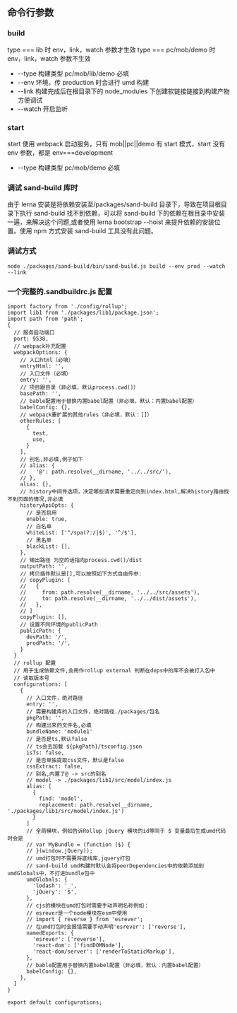 ## 命令行参数

### build

type === lib 时 env，link，watch 参数才生效
type === pc/mob/demo 时 env，link，watch 参数不生效

- --type 构建类型 pc/mob/lib/demo 必填
- --env 环境，传 production 时会进行 umd 构建
- --link 构建完成后在根目录下的 node_modules 下创建软链接链接到构建产物方便调试
- --watch 开启监听

### start

start 使用 webpack 启动服务，只有 mob||pc||demo 有 start 模式，start 没有 env 参数，都是 env===development

- --type 构建类型 pc/mob/demo 必填

### 调试 sand-build 库时

由于 lerna 安装是将依赖安装至/packages/sand-build 目录下，导致在项目根目录下执行 sand-build 找不到依赖，可以将 sand-build 下的依赖在根目录中安装一遍，来解决这个问题,或者使用 lerna bootstrap --hoist 来提升依赖的安装位置。使用 npm 方式安装 sand-build 工具没有此问题。

### 调试方式

```
node ./packages/sand-build/bin/sand-build.js build --env prod --watch --link
```

### 一个完整的.sandbuildrc.js 配置

```
import factory from './config/rollup';
import lib1 from './packages/lib1/package.json';
import path from 'path';
{
  // 服务启动端口
  port: 9538,
  // webpack补充配置
  webpackOptions: {
    // 入口html（必填）
    entryHtml: '',
    // 入口文件（必填）
    entry: '',
    // 项目跟目录（非必填，默认process.cwd()）
    basePath: '',
    // bable配置用于替换内置babel配置（非必填，默认：内置babel配置）
    babelConfig: {},
    // webpack要扩展的其他rules（非必填，默认：[]）
    otherRules: [
      {
        test,
        use,
      }
    ],
    // 别名,非必填,例子如下
    // alias: {
    //   '@': path.resolve(__dirname, '../../src/'),
    // },
    alias: {},
    // history中间件选项，决定哪些请求需要重定向到index.html,解决history路由找不到页面的情况,非必填
    historyApiOpts: {
      // 是否启用
      enable: true,
      // 白名单
      whiteList: ['^/spa(?:/|$)', '^/$'],
      // 黑名单
      blackList: [],
    },
    // 输出路径 为空的话指向process.cwd()/dist
    outputPath: '',
    // 拷贝插件默认是[],可以按照如下方式自由传参:
    // copyPlugin: [
    //   {
    //     from: path.resolve(__dirname, '../../src/assets'),
    //     to: path.resolve(__dirname, '../../dist/assets'),
    //   },
    // ]
    copyPlugin: [],
    // 设置不同环境的publicPath
    publicPath: {
      devPath: '/',
      prodPath: '/',
    }
  }
  // rollup 配置
  // 用于生成依赖文件,会用作rollup external 判断在deps中的库不会被打入包中
  // 读取版本号
  configurations: [
    {
      // 入口文件，绝对路径
      entry: '',
      // 需要构建库的入口文件，绝对路径./packages/包名
      pkgPath: '',
      // 构建出来的文件名,必填
      bundleName: 'module1'
      // 是否是ts,默认false
      // ts会去加载 ${pkgPath}/tsconfig.json
      isTs: false,
      // 是否单独提取css文件，默认是false
      cssExtract: false,
      // 别名,内置了@ -> src的别名
      // model -> ./packages/lib1/src/model/index.js
      alias: [
        {
          find: 'model',
          replacement: path.resolve(__dirname, './packages/lib1/src/model/index.js')
        }
      ]
      // 全局模块，例如告诉Rollup jQuery 模块的id等同于 $ 变量最后生成umd代码时会是
      // var MyBundle = (function ($) {
      // }(window.jQuery));
      // umd打包时不需要将底线库,jquery打包
      // sand-build umd构建时默认会将peerDependencies中的依赖添加到umdGlobals中，不打进bundle包中
      umdGlobals: {
        'lodash': '_',
        'jQuery': '$',
      },
      // cjs的模块在umd打包时需要手动声明名称例如：
      // esrever是一个node模块在esm中使用
      // import { reverse } from 'esrever';
      // 在umd打包时会报错需要手动声明'esrever': ['reverse'],
      namedExports: {
        'esrever': ['reverse'],
        'react-dom': ['findDOMNode'],
        'react-dom/server': ['renderToStaticMarkup'],
      },
      // bable配置用于替换内置babel配置（非必填，默认：内置babel配置）
      babelConfig: {},
    },
  ]
}

export default configurations;
```
